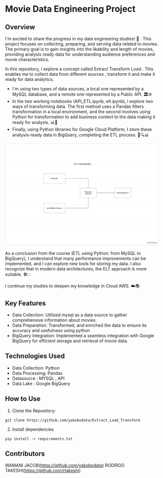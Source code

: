 # Movie Data Engineering Project
## Overview
I'm excited to share the progress in my data engineering studies! 🚀 .
This project focuses on collecting, preparing, and serving data related to movies. The primary goal is to gain insights into the likability and length of movies, providing analysis ready data for understanding audience preferences and movie characteristics.


In this repository, I explore a concept called Extract Transform Load . This enables me to collect data from different sources , transform it and make it ready for data analytics.

- I'm using two types of data sources, a local one represented by a MySQL database, and a remote one represented by a Public API. 🏛️🌐
- In the two working notebooks (API_ETL.ipynb, etl.ipynb), I explore two ways of transforming data. The first method uses a Pandas filters transformation in a local environment, and the second involves using Python for  transformation to add business context to the data making it ready for analysis. 📊🔄
- Finally, using Python libraries for Google Cloud Platform, I store these analysis-ready data in BigQuery, completing the ETL process. 🐍🔍📊

![diagram](./images/Movies_2024.png)

As a conclusion from the course (ETL using Python: from MySQL to BigQuery), I understand that many performance improvements can be implemented, and I can explore new tools for storing my data. I also recognize that in modern data architectures, the ELT approach is more suitable. 🛠️💡

I continue my studies to deepen my knowledge in Cloud AWS. ☁️📚


## Key Features
- Data Collection: Utilized mysql as a  data source to gather comprehensive information about movies.
- Data Preparation:  Transformed, and enriched the data to ensure its accuracy and usefulness using python
- BigQuery Integration: Implemented a seamless integration with Google BigQuery for efficient storage and retrieval of movie data.


## Technologies Used
- Data Collection: Python
- Data Processing: Pandas
- Datasource : MYSQL , API
- Data Lake : Google BigQuery


## How to Use 
1. Clone the Repository:
```
git clone https://github.com/yakobodata/Extract_Load_Transform
```

2. Install dependencies
```
pip install -r requirements.txt
```

## Contributors
WAMANI JACOB(https://github.com/yakobodata)
RODRIGO TAKESHI(https://github.com/rtakeshi)

